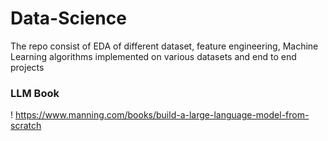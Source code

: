 # Data-Science
The repo consist of EDA of different dataset, feature engineering, Machine Learning algorithms implemented on various datasets and end to end projects
### LLM Book
! https://www.manning.com/books/build-a-large-language-model-from-scratch
